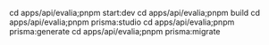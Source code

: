 cd apps/api/evalia;pnpm start:dev
cd apps/api/evalia;pnpm build
cd apps/api/evalia;pnpm prisma:studio
cd apps/api/evalia;pnpm prisma:generate
cd apps/api/evalia;pnpm prisma:migrate
